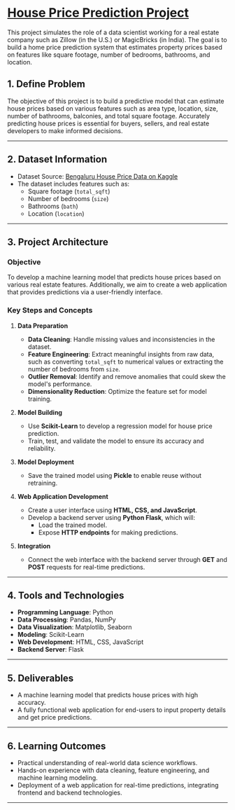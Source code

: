# [House Price Prediction Project](https://home-price-predision-frontend.onrender.com/)

This project simulates the role of a data scientist working for a real estate company such as Zillow (in the U.S.) or MagicBricks (in India). The goal is to build a home price prediction system that estimates property prices based on features like square footage, number of bedrooms, bathrooms, and location.

## **1. Define Problem**
The objective of this project is to build a predictive model that can estimate house prices based on various features such as area type, location, size, number of bathrooms, balconies, and total square footage. Accurately predicting house prices is essential for buyers, sellers, and real estate developers to make informed decisions.

---

## **2. Dataset Information**
- Dataset Source: [Bengaluru House Price Data on Kaggle](https://www.kaggle.com/amitabhajoy/bengaluru-house-price-data)
- The dataset includes features such as:
  - Square footage (`total_sqft`)
  - Number of bedrooms (`size`)
  - Bathrooms (`bath`)
  - Location (`location`)

---

## **3. Project Architecture**
### **Objective**
To develop a machine learning model that predicts house prices based on various real estate features. Additionally, we aim to create a web application that provides predictions via a user-friendly interface.

### **Key Steps and Concepts**

1. **Data Preparation**
   - **Data Cleaning**: Handle missing values and inconsistencies in the dataset.
   - **Feature Engineering**: Extract meaningful insights from raw data, such as converting `total_sqft` to numerical values or extracting the number of bedrooms from `size`.
   - **Outlier Removal**: Identify and remove anomalies that could skew the model's performance.
   - **Dimensionality Reduction**: Optimize the feature set for model training.

2. **Model Building**
   - Use **Scikit-Learn** to develop a regression model for house price prediction.
   - Train, test, and validate the model to ensure its accuracy and reliability.

3. **Model Deployment**
   - Save the trained model using **Pickle** to enable reuse without retraining.

4. **Web Application Development**
   - Create a user interface using **HTML, CSS, and JavaScript**.
   - Develop a backend server using **Python Flask**, which will:
     - Load the trained model.
     - Expose **HTTP endpoints** for making predictions.

5. **Integration**
   - Connect the web interface with the backend server through **GET** and **POST** requests for real-time predictions.

---

## **4. Tools and Technologies**
- **Programming Language**: Python
- **Data Processing**: Pandas, NumPy
- **Data Visualization**: Matplotlib, Seaborn
- **Modeling**: Scikit-Learn
- **Web Development**: HTML, CSS, JavaScript
- **Backend Server**: Flask

---

## **5. Deliverables**
- A machine learning model that predicts house prices with high accuracy.
- A fully functional web application for end-users to input property details and get price predictions.

---

## **6. Learning Outcomes**
- Practical understanding of real-world data science workflows.
- Hands-on experience with data cleaning, feature engineering, and machine learning modeling.
- Deployment of a web application for real-time predictions, integrating frontend and backend technologies.

---

